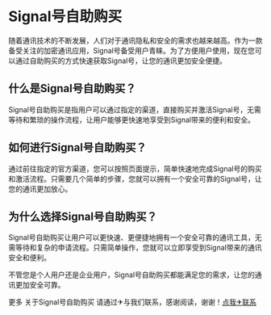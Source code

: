 # Signal号自助购买

随着通讯技术的不断发展，人们对于通讯隐私和安全的需求也越来越高。作为一款备受关注的加密通讯应用，Signal号备受用户青睐。为了方便用户使用，现在您可以通过自助购买的方式快速获取Signal号，让您的通讯更加安全便捷。

## 什么是Signal号自助购买？

Signal号自助购买是指用户可以通过指定的渠道，直接购买并激活Signal号，无需等待和繁琐的操作流程，让用户能够更快速地享受到Signal带来的便利和安全。

## 如何进行Signal号自助购买？

通过前往指定的官方渠道，您可以按照页面提示，简单快速地完成Signal号的购买和激活流程。只需要几个简单的步骤，您就可以拥有一个安全可靠的Signal号，让您的通讯更加放心。

## 为什么选择Signal号自助购买？

Signal号自助购买让用户可以更快速、更便捷地拥有一个安全可靠的通讯工具，无需等待和复杂的申请流程。只需简单操作，您就可以立即享受到Signal带来的通讯安全和便利。

不管您是个人用户还是企业用户，Signal号自助购买都能满足您的需求，让您的通讯更加安全可靠。

更多 关于Signal号自助购买 请通过✈与我们联系，感谢阅读，谢谢！[点我✈联系](https://w.k02.cc)